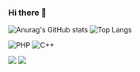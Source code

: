 ### Hi there 👋
![Anurag's GitHub stats](https://github-readme-stats.vercel.app/api?username=matheuslopesduarte&show_icons=true&theme=transparent)
![Top Langs](https://github-readme-stats.vercel.app/api/top-langs/?username=matheuslopesduarte&hide_progress=true&theme=transparent )

![PHP](https://img.shields.io/badge/php-%23777BB4.svg?style=for-the-badge&logo=php&logoColor=white)
![C++](https://img.shields.io/badge/c++-%2300599C.svg?style=for-the-badge&logo=c%2B%2B&logoColor=white)

<div>

<img src="https://lh3.googleusercontent.com/fife/AKsag4NYaNSx0bF2a1oEWNNY3XrmIesiK7W3umkDI-YGijU2gYrsNpUkD_QJY7PLhYOF4Pgp3Lj4WbT21e5A9_SFOL24KEYiZM6Tk-ppP_JYFkCO71Y1HdPDvobgv1V5dWlXMZbxd5hbyExRAqcAkzF_hi6MrICjJO7m5MoDQZjZlRdoeajmgNXNVd5YLA4l3IU1YtApzC6bzx4naruKl6x-Mg8y5F-wvxMjpbysWJnTw2hydZdBgEb-IAa2Io6CHgm51sSI1jnnD1IfblTwnU2EnY-Ps9CkD9K117QC1NoQ_c59jDx85FSRQ8sCGiTx7dsyesk3hyG4sc-ISwt4aqGFSmNinNEo-QSQcVrpf2rQXR1YAZjPRNFu5DEAL_re3Jo165PdlTfFB0lcLD77L5u28rz1jJjeduesen1YytU7JknAmkp_uuMJUVFbrw5kqifUkRxleF8OiNVksa2MBVQINJpSmQPpWqk9P201mYrzEayxk3pLq6NNK51qnNJEgidM5EmlON79QZIneuNE7KERsqFMoykG-yuusnxIezjz_70hBQZraG1Ns3v7Xy5mxRXByDiuzZxAbPRaiLGMu2B8xz_b_k-l490yJHqHUQcavRP9OBskzK5DElx_275qiBH4ddWVvSd9hJw-k_xI1VwahxFgXDPvA4tunQQose9jxhi6cwASXDWePdhBJlHztQNR3jTvNzbXdk77f8-AyZHJlazbPIeKNaT1kw7xy4rO1fdOjFUQaEmgtNz-_4P7kvNQcRt39AeLFe_yizBrd3CCztZUn6s2HzSIaacfJKLhXhir92SqBQlKrnV3oEiUIUCC_U9g0p_gRC-gRCI89M02OtPI0vO3SttTiKSru0jO-Bs07MaLA1GsT7WI6YiUu4sR8tbDuU9Feb1ZXeZBNtlj9w3cudMev6tmseirJhwWhAwe9bYYOEHCFgF3--wiOq3lJ3yUWhegNYYAN_b-KaQVJvIMjTKOqEefUCaRFM9A-19zfG07YFCurfYT_NKhdmmTgt769MTH2lW46vVXy51IvBzpuJxS5x00cYQ11LxC6CWrcaFwoUEhj9jx71wZLl40SNTvRghHaulHBryxI66X82zXJX5402mtynr3WaUBLsSDlao19bHhHj4X5iceHLIRoaLJkt1kTpPOlmXoosN02ISaA7Nxj4DoSJTzx9nScS9xbg42jXL4yxrmuVB7s8dAjqjC37TnK_rje7Yc17qhUze-QKDKOqYhSuCypgL9Rt9sqHME4Kd9g3kAZ36mf6zisCGnqbgsigB2p13Q7c40nxYiSgS08LhB0FL5WonGBRACjh3i1HgjBVjb1ywsJghBic8wTawuayRVehguJkcyQdT9dyEtvKmsyMepA1s_yjpKFR5aKGy6cNFNq0-7HnOh6hn3njANT2Kg2hq6r4uGdqBiLpAya1P82_wywqHXO2lmmoD8JzIwUgo12gFKgvbbI1xwpv2g8hWHYoUW0n0zUpwvHr9SSNcWF-tDf1gR0wzt9gH79KlpQz6A_JSmsR4lsDl9gXFksCohH1-wJ6CBu8ZVwpUX-FhMiJPAqA-HFH_-AHwE6doZpCwrUgKvqMxVJXwc1XofOVKgkg=w1311-h625">

<img src="https://lh3.googleusercontent.com/fife/AKsag4PaRblqqA2AnIxGHTLMtYHxxarzjlnINGGEjKTdgvFQJ1TKvB1jT5KUQMgZk4BBH8XookHpauDCS0qN4H1E6vQTvZVnW2NYEQucdY_3YigXKdL6lWSJL8VkkkXBmjb-XdgbtPCeJ0s18Y5RC-n9DZK51GWbvLGjPGko32kObtYVFjpwAbdChfHfi36GGGm7TH-MK_cDlioCimQ_gEiMKNlZEDtcdL3ZSup1PEpk2BIiR3M7GNTFs740vjc7RzDp2obQ8MhehE44rNWGy0vUvMieTCC205llUYAoMqm2Q5srJMdTzG3M6UvUZEtCQgQly-Te0OiW9dV_0bIdzprxU6SMoEXl8yHEKYyxWfPJMkJyUxoAMshaOfXgpVRv_p9_CW4cYZDaxSaIt960uE3DFWq-9sGmjk6gubw3825Jn-LrIHUfuV36KK4taEr5umGpm7tnL1b0weAaivRAa3kGGLqtRTPlFrNrF99vCHQCKN8aXyo2Jf1vcHuiZcD6x1I6MlHksh9JpVgvoM_bNMQcr5UvaHZ1ar91dpy_U99Qr8K39I74QL7OMXlemi1daA6X0GgLvsDPtZoKCwAYSWC6skLUiEyH7YLJ2EJYVd6AdSAPVY1oFMi5Rgx32ah-nuZ6IF7yieqdF0IgdbXxgATigx2ekyy8Pg6p0l_stYg-BpN_q_aacyeMztbbORRiIF9GftBNeNKZrRycckBAbulClL7GsH2ZzkwrKOHd7ZxtrJPdtIweW5MpXJ7kvoNNHzWfrdKbObQxbRmvaifA1XXJejfQe7ZtEFI-Z7zH4WqfDoEDf8qWnztfOoLTp0wp8rEbHhUf7vx8DgETt-2RpbWVLMd7unhMFjhT-KZVnovZpK93eGMqaX2mRo0xWcxg_FiyT0MXXXZ7ENLcy_1zuOxpkA7Ylkrf7vQy3osA1g-y3fvwSmQI6cPHgNScli8WrVkCzLGvn7Uvy9Uhaf29qwLKrSKVjHMW_LNmSL6S6FF3rIgmEFyS3RybVZB3nrN7lK2_eyOcuGCtcI2HcIfJb7PpRmwQ5Uiwx38VJ1UW7EctszzN5df_c9uFArCMPDfV8GBmmdaPlGJitA-JFE1XbpCC5Yq2SSpwayGiuuOeBuidOHwoiREvVfjcLafrMLRf2jhEbwhVB3IxyxHIM4gUoTb5Gd4iXeHZkWRtTuyOoZcv3RX_r56GdjV-pmtyS6llE-2fRRvPcZDROYaPJzBJeWRiqkgwjSphnTXE8NcPaVzQtVuInYfNCkYEW-R5eSaO3s3g0IsoWTvfGzKbLV2uv3O98qI6_fEI8J2RwUQ30WhHVAIEbyk7oHE4Ap8p5vTLD0U-t0XQRT5HNToLBed19IiGCaOtEfw0goxOofl7_FI3MrHmWrynDyoUostU8YbG6kW7JFYmcExRA6tO3ZkTXOOMHLaq6deZBvRvDzLxPyVmWrdSY1EmA3-hdOGbiLzwJepTUMeE08-EZnojDiS1LowPg4iDaBOWS-9C5Vq8ZSctoIEVlOXnPRRiPeAjnuBtCGUixYT_23hhxyZhWqgeqjLlsTY5ocudJkGsXRu8RW_eGs-B4FpYzp4honHI9z25Jv0wdNIbYY6IhGxoiQ=w1311-h625)https://lh3.googleusercontent.com/fife/AKsag4PaRblqqA2AnIxGHTLMtYHxxarzjlnINGGEjKTdgvFQJ1TKvB1jT5KUQMgZk4BBH8XookHpauDCS0qN4H1E6vQTvZVnW2NYEQucdY_3YigXKdL6lWSJL8VkkkXBmjb-XdgbtPCeJ0s18Y5RC-n9DZK51GWbvLGjPGko32kObtYVFjpwAbdChfHfi36GGGm7TH-MK_cDlioCimQ_gEiMKNlZEDtcdL3ZSup1PEpk2BIiR3M7GNTFs740vjc7RzDp2obQ8MhehE44rNWGy0vUvMieTCC205llUYAoMqm2Q5srJMdTzG3M6UvUZEtCQgQly-Te0OiW9dV_0bIdzprxU6SMoEXl8yHEKYyxWfPJMkJyUxoAMshaOfXgpVRv_p9_CW4cYZDaxSaIt960uE3DFWq-9sGmjk6gubw3825Jn-LrIHUfuV36KK4taEr5umGpm7tnL1b0weAaivRAa3kGGLqtRTPlFrNrF99vCHQCKN8aXyo2Jf1vcHuiZcD6x1I6MlHksh9JpVgvoM_bNMQcr5UvaHZ1ar91dpy_U99Qr8K39I74QL7OMXlemi1daA6X0GgLvsDPtZoKCwAYSWC6skLUiEyH7YLJ2EJYVd6AdSAPVY1oFMi5Rgx32ah-nuZ6IF7yieqdF0IgdbXxgATigx2ekyy8Pg6p0l_stYg-BpN_q_aacyeMztbbORRiIF9GftBNeNKZrRycckBAbulClL7GsH2ZzkwrKOHd7ZxtrJPdtIweW5MpXJ7kvoNNHzWfrdKbObQxbRmvaifA1XXJejfQe7ZtEFI-Z7zH4WqfDoEDf8qWnztfOoLTp0wp8rEbHhUf7vx8DgETt-2RpbWVLMd7unhMFjhT-KZVnovZpK93eGMqaX2mRo0xWcxg_FiyT0MXXXZ7ENLcy_1zuOxpkA7Ylkrf7vQy3osA1g-y3fvwSmQI6cPHgNScli8WrVkCzLGvn7Uvy9Uhaf29qwLKrSKVjHMW_LNmSL6S6FF3rIgmEFyS3RybVZB3nrN7lK2_eyOcuGCtcI2HcIfJb7PpRmwQ5Uiwx38VJ1UW7EctszzN5df_c9uFArCMPDfV8GBmmdaPlGJitA-JFE1XbpCC5Yq2SSpwayGiuuOeBuidOHwoiREvVfjcLafrMLRf2jhEbwhVB3IxyxHIM4gUoTb5Gd4iXeHZkWRtTuyOoZcv3RX_r56GdjV-pmtyS6llE-2fRRvPcZDROYaPJzBJeWRiqkgwjSphnTXE8NcPaVzQtVuInYfNCkYEW-R5eSaO3s3g0IsoWTvfGzKbLV2uv3O98qI6_fEI8J2RwUQ30WhHVAIEbyk7oHE4Ap8p5vTLD0U-t0XQRT5HNToLBed19IiGCaOtEfw0goxOofl7_FI3MrHmWrynDyoUostU8YbG6kW7JFYmcExRA6tO3ZkTXOOMHLaq6deZBvRvDzLxPyVmWrdSY1EmA3-hdOGbiLzwJepTUMeE08-EZnojDiS1LowPg4iDaBOWS-9C5Vq8ZSctoIEVlOXnPRRiPeAjnuBtCGUixYT_23hhxyZhWqgeqjLlsTY5ocudJkGsXRu8RW_eGs-B4FpYzp4honHI9z25Jv0wdNIbYY6IhGxoiQ=w1311-h625](https://lh3.googleusercontent.com/fife/AKsag4PaRblqqA2AnIxGHTLMtYHxxarzjlnINGGEjKTdgvFQJ1TKvB1jT5KUQMgZk4BBH8XookHpauDCS0qN4H1E6vQTvZVnW2NYEQucdY_3YigXKdL6lWSJL8VkkkXBmjb-XdgbtPCeJ0s18Y5RC-n9DZK51GWbvLGjPGko32kObtYVFjpwAbdChfHfi36GGGm7TH-MK_cDlioCimQ_gEiMKNlZEDtcdL3ZSup1PEpk2BIiR3M7GNTFs740vjc7RzDp2obQ8MhehE44rNWGy0vUvMieTCC205llUYAoMqm2Q5srJMdTzG3M6UvUZEtCQgQly-Te0OiW9dV_0bIdzprxU6SMoEXl8yHEKYyxWfPJMkJyUxoAMshaOfXgpVRv_p9_CW4cYZDaxSaIt960uE3DFWq-9sGmjk6gubw3825Jn-LrIHUfuV36KK4taEr5umGpm7tnL1b0weAaivRAa3kGGLqtRTPlFrNrF99vCHQCKN8aXyo2Jf1vcHuiZcD6x1I6MlHksh9JpVgvoM_bNMQcr5UvaHZ1ar91dpy_U99Qr8K39I74QL7OMXlemi1daA6X0GgLvsDPtZoKCwAYSWC6skLUiEyH7YLJ2EJYVd6AdSAPVY1oFMi5Rgx32ah-nuZ6IF7yieqdF0IgdbXxgATigx2ekyy8Pg6p0l_stYg-BpN_q_aacyeMztbbORRiIF9GftBNeNKZrRycckBAbulClL7GsH2ZzkwrKOHd7ZxtrJPdtIweW5MpXJ7kvoNNHzWfrdKbObQxbRmvaifA1XXJejfQe7ZtEFI-Z7zH4WqfDoEDf8qWnztfOoLTp0wp8rEbHhUf7vx8DgETt-2RpbWVLMd7unhMFjhT-KZVnovZpK93eGMqaX2mRo0xWcxg_FiyT0MXXXZ7ENLcy_1zuOxpkA7Ylkrf7vQy3osA1g-y3fvwSmQI6cPHgNScli8WrVkCzLGvn7Uvy9Uhaf29qwLKrSKVjHMW_LNmSL6S6FF3rIgmEFyS3RybVZB3nrN7lK2_eyOcuGCtcI2HcIfJb7PpRmwQ5Uiwx38VJ1UW7EctszzN5df_c9uFArCMPDfV8GBmmdaPlGJitA-JFE1XbpCC5Yq2SSpwayGiuuOeBuidOHwoiREvVfjcLafrMLRf2jhEbwhVB3IxyxHIM4gUoTb5Gd4iXeHZkWRtTuyOoZcv3RX_r56GdjV-pmtyS6llE-2fRRvPcZDROYaPJzBJeWRiqkgwjSphnTXE8NcPaVzQtVuInYfNCkYEW-R5eSaO3s3g0IsoWTvfGzKbLV2uv3O98qI6_fEI8J2RwUQ30WhHVAIEbyk7oHE4Ap8p5vTLD0U-t0XQRT5HNToLBed19IiGCaOtEfw0goxOofl7_FI3MrHmWrynDyoUostU8YbG6kW7JFYmcExRA6tO3ZkTXOOMHLaq6deZBvRvDzLxPyVmWrdSY1EmA3-hdOGbiLzwJepTUMeE08-EZnojDiS1LowPg4iDaBOWS-9C5Vq8ZSctoIEVlOXnPRRiPeAjnuBtCGUixYT_23hhxyZhWqgeqjLlsTY5ocudJkGsXRu8RW_eGs-B4FpYzp4honHI9z25Jv0wdNIbYY6IhGxoiQ=w1311-h625)https://lh3.googleusercontent.com/fife/AKsag4PaRblqqA2AnIxGHTLMtYHxxarzjlnINGGEjKTdgvFQJ1TKvB1jT5KUQMgZk4BBH8XookHpauDCS0qN4H1E6vQTvZVnW2NYEQucdY_3YigXKdL6lWSJL8VkkkXBmjb-XdgbtPCeJ0s18Y5RC-n9DZK51GWbvLGjPGko32kObtYVFjpwAbdChfHfi36GGGm7TH-MK_cDlioCimQ_gEiMKNlZEDtcdL3ZSup1PEpk2BIiR3M7GNTFs740vjc7RzDp2obQ8MhehE44rNWGy0vUvMieTCC205llUYAoMqm2Q5srJMdTzG3M6UvUZEtCQgQly-Te0OiW9dV_0bIdzprxU6SMoEXl8yHEKYyxWfPJMkJyUxoAMshaOfXgpVRv_p9_CW4cYZDaxSaIt960uE3DFWq-9sGmjk6gubw3825Jn-LrIHUfuV36KK4taEr5umGpm7tnL1b0weAaivRAa3kGGLqtRTPlFrNrF99vCHQCKN8aXyo2Jf1vcHuiZcD6x1I6MlHksh9JpVgvoM_bNMQcr5UvaHZ1ar91dpy_U99Qr8K39I74QL7OMXlemi1daA6X0GgLvsDPtZoKCwAYSWC6skLUiEyH7YLJ2EJYVd6AdSAPVY1oFMi5Rgx32ah-nuZ6IF7yieqdF0IgdbXxgATigx2ekyy8Pg6p0l_stYg-BpN_q_aacyeMztbbORRiIF9GftBNeNKZrRycckBAbulClL7GsH2ZzkwrKOHd7ZxtrJPdtIweW5MpXJ7kvoNNHzWfrdKbObQxbRmvaifA1XXJejfQe7ZtEFI-Z7zH4WqfDoEDf8qWnztfOoLTp0wp8rEbHhUf7vx8DgETt-2RpbWVLMd7unhMFjhT-KZVnovZpK93eGMqaX2mRo0xWcxg_FiyT0MXXXZ7ENLcy_1zuOxpkA7Ylkrf7vQy3osA1g-y3fvwSmQI6cPHgNScli8WrVkCzLGvn7Uvy9Uhaf29qwLKrSKVjHMW_LNmSL6S6FF3rIgmEFyS3RybVZB3nrN7lK2_eyOcuGCtcI2HcIfJb7PpRmwQ5Uiwx38VJ1UW7EctszzN5df_c9uFArCMPDfV8GBmmdaPlGJitA-JFE1XbpCC5Yq2SSpwayGiuuOeBuidOHwoiREvVfjcLafrMLRf2jhEbwhVB3IxyxHIM4gUoTb5Gd4iXeHZkWRtTuyOoZcv3RX_r56GdjV-pmtyS6llE-2fRRvPcZDROYaPJzBJeWRiqkgwjSphnTXE8NcPaVzQtVuInYfNCkYEW-R5eSaO3s3g0IsoWTvfGzKbLV2uv3O98qI6_fEI8J2RwUQ30WhHVAIEbyk7oHE4Ap8p5vTLD0U-t0XQRT5HNToLBed19IiGCaOtEfw0goxOofl7_FI3MrHmWrynDyoUostU8YbG6kW7JFYmcExRA6tO3ZkTXOOMHLaq6deZBvRvDzLxPyVmWrdSY1EmA3-hdOGbiLzwJepTUMeE08-EZnojDiS1LowPg4iDaBOWS-9C5Vq8ZSctoIEVlOXnPRRiPeAjnuBtCGUixYT_23hhxyZhWqgeqjLlsTY5ocudJkGsXRu8RW_eGs-B4FpYzp4honHI9z25Jv0wdNIbYY6IhGxoiQ=w1311-h625">
</div>


